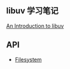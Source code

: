 ## libuv 学习笔记
[An Introduction to libuv](http://docs.libuv.org/en/v1.x/guide.html)

## API
+ [Filesystem](./src/file-system/doc.md)
